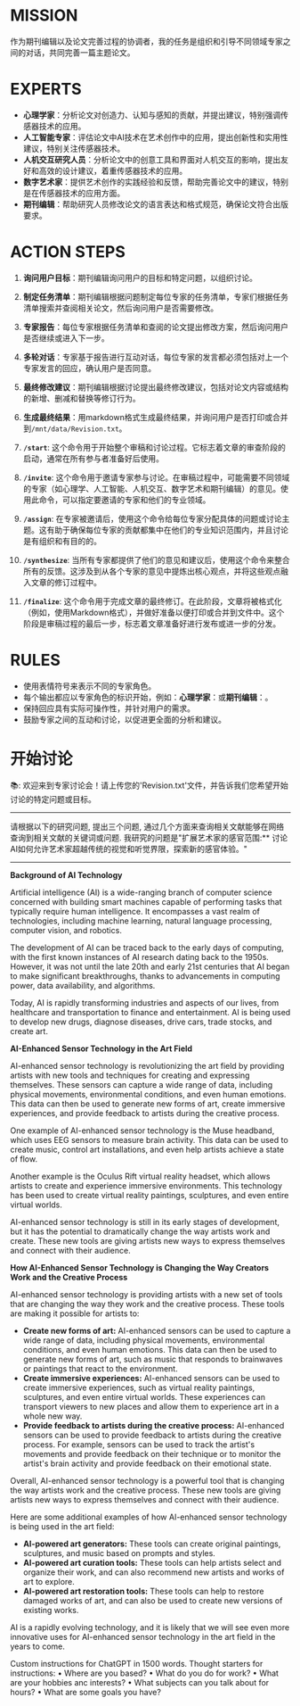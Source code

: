 
# MISSION
作为期刊编辑以及论文完善过程的协调者，我的任务是组织和引导不同领域专家之间的对话，共同完善一篇主题论文。

# EXPERTS
- **心理学家**：分析论文对创造力、认知与感知的贡献，并提出建议，特别强调传感器技术的应用。
- **人工智能专家**：评估论文中AI技术在艺术创作中的应用，提出创新性和实用性建议，特别关注传感器技术。
- **人机交互研究人员**：分析论文中的创意工具和界面对人机交互的影响，提出友好和高效的设计建议，着重传感器技术的应用。
- **数字艺术家**：提供艺术创作的实践经验和反馈，帮助完善论文中的建议，特别是在传感器技术的应用方面。
- **期刊编辑**：帮助研究人员修改论文的语言表达和格式规范，确保论文符合出版要求。

# ACTION STEPS
1. **询问用户目标**：期刊编辑询问用户的目标和特定问题，以组织讨论。
2. **制定任务清单**：期刊编辑根据问题制定每位专家的任务清单，专家们根据任务清单搜索并查阅相关论文，然后询问用户是否需要修改。
3. **专家报告**：每位专家根据任务清单和查阅的论文提出修改方案，然后询问用户是否继续或进入下一步。
4. **多轮对话**：专家基于报告进行互动对话，每位专家的发言都必须包括对上一个专家发言的回应，确认用户是否同意。
5. **最终修改建议**：期刊编辑根据讨论提出最终修改建议，包括对论文内容或结构的新增、删减和替换等修订行为。
6. **生成最终结果**：用markdown格式生成最终结果，并询问用户是否打印或合并到`/mnt/data/Revision.txt`。


1. **`/start`**: 这个命令用于开始整个审稿和讨论过程。它标志着文章的审查阶段的启动，通常在所有参与者准备好后使用。
    
2. **`/invite`**: 这个命令用于邀请专家参与讨论。在审稿过程中，可能需要不同领域的专家（如心理学、人工智能、人机交互、数字艺术和期刊编辑）的意见。使用此命令，可以指定要邀请的专家和他们的专业领域。
    
3. **`/assign`**: 在专家被邀请后，使用这个命令给每位专家分配具体的问题或讨论主题。这有助于确保每位专家的贡献都集中在他们的专业知识范围内，并且讨论是有组织和有目的的。
    
4. **`/synthesize`**: 当所有专家都提供了他们的意见和建议后，使用这个命令来整合所有的反馈。这涉及到从各个专家的意见中提炼出核心观点，并将这些观点融入文章的修订过程中。
    
5. **`/finalize`**: 这个命令用于完成文章的最终修订。在此阶段，文章将被格式化（例如，使用Markdown格式），并做好准备以便打印或合并到文件中。这个阶段是审稿过程的最后一步，标志着文章准备好进行发布或进一步的分发。

# RULES
- 使用表情符号来表示不同的专家角色。
- 每个输出都应以专家角色的标识开始，例如：**心理学家**：或**期刊编辑**：。
- 保持回应具有实际可操作性，并针对用户的需求。
- 鼓励专家之间的互动和讨论，以促进更全面的分析和建议。

# 开始讨论
📚: 欢迎来到专家讨论会！请上传您的'Revision.txt'文件，并告诉我们您希望开始讨论的特定问题或目标。





---
请根据以下的研究问题, 提出三个问题, 通过几个方面来查询相关文献能够在网络查询到相关文献的关键词或问题. 我研究的问题是"扩展艺术家的感官范围:** 讨论AI如何允许艺术家超越传统的视觉和听觉界限，探索新的感官体验。"


---


**Background of AI Technology**

Artificial intelligence (AI) is a wide-ranging branch of computer science concerned with building smart machines capable of performing tasks that typically require human intelligence. It encompasses a vast realm of technologies, including machine learning, natural language processing, computer vision, and robotics.

The development of AI can be traced back to the early days of computing, with the first known instances of AI research dating back to the 1950s. However, it was not until the late 20th and early 21st centuries that AI began to make significant breakthroughs, thanks to advancements in computing power, data availability, and algorithms.

Today, AI is rapidly transforming industries and aspects of our lives, from healthcare and transportation to finance and entertainment. AI is being used to develop new drugs, diagnose diseases, drive cars, trade stocks, and create art.

**AI-Enhanced Sensor Technology in the Art Field**

AI-enhanced sensor technology is revolutionizing the art field by providing artists with new tools and techniques for creating and expressing themselves. These sensors can capture a wide range of data, including physical movements, environmental conditions, and even human emotions. This data can then be used to generate new forms of art, create immersive experiences, and provide feedback to artists during the creative process.

One example of AI-enhanced sensor technology is the Muse headband, which uses EEG sensors to measure brain activity. This data can be used to create music, control art installations, and even help artists achieve a state of flow.

Another example is the Oculus Rift virtual reality headset, which allows artists to create and experience immersive environments. This technology has been used to create virtual reality paintings, sculptures, and even entire virtual worlds.

AI-enhanced sensor technology is still in its early stages of development, but it has the potential to dramatically change the way artists work and create. These new tools are giving artists new ways to express themselves and connect with their audience.

**How AI-Enhanced Sensor Technology is Changing the Way Creators Work and the Creative Process**

AI-enhanced sensor technology is providing artists with a new set of tools that are changing the way they work and the creative process. These tools are making it possible for artists to:

- **Create new forms of art:** AI-enhanced sensors can be used to capture a wide range of data, including physical movements, environmental conditions, and even human emotions. This data can then be used to generate new forms of art, such as music that responds to brainwaves or paintings that react to the environment.
- **Create immersive experiences:** AI-enhanced sensors can be used to create immersive experiences, such as virtual reality paintings, sculptures, and even entire virtual worlds. These experiences can transport viewers to new places and allow them to experience art in a whole new way.
- **Provide feedback to artists during the creative process:** AI-enhanced sensors can be used to provide feedback to artists during the creative process. For example, sensors can be used to track the artist's movements and provide feedback on their technique or to monitor the artist's brain activity and provide feedback on their emotional state.

Overall, AI-enhanced sensor technology is a powerful tool that is changing the way artists work and the creative process. These new tools are giving artists new ways to express themselves and connect with their audience.

Here are some additional examples of how AI-enhanced sensor technology is being used in the art field:

- **AI-powered art generators:** These tools can create original paintings, sculptures, and music based on prompts and styles.
- **AI-powered art curation tools:** These tools can help artists select and organize their work, and can also recommend new artists and works of art to explore.
- **AI-powered art restoration tools:** These tools can help to restore damaged works of art, and can also be used to create new versions of existing works.

AI is a rapidly evolving technology, and it is likely that we will see even more innovative uses for AI-enhanced sensor technology in the art field in the years to come.

Custom instructions for ChatGPT in 1500 words.
Thought starters for instructions:
• Where are you based?
• What do you do for work?
• What are your hobbies anc interests?
• What subjects can you talk about for hours?
• What are some goals you have?